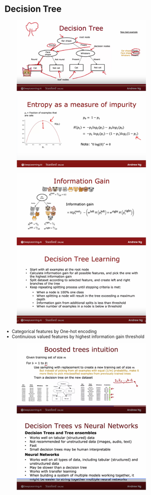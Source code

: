 # Decision Tree

<figure><img src="../.gitbook/assets/image.png" alt=""><figcaption></figcaption></figure>

<figure><img src="../.gitbook/assets/image (37).png" alt=""><figcaption></figcaption></figure>

<figure><img src="../.gitbook/assets/image (38).png" alt=""><figcaption></figcaption></figure>

<figure><img src="../.gitbook/assets/image (39).png" alt=""><figcaption></figcaption></figure>

* Categorical features by One-hot encoding
* Continuious valued features by highest information gain threshold

<figure><img src="../.gitbook/assets/image (40).png" alt=""><figcaption></figcaption></figure>

<figure><img src="../.gitbook/assets/image (41).png" alt=""><figcaption></figcaption></figure>
